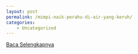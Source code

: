 ```yaml
---
layout: post
permalink: /mimpi-naik-perahu-di-air-yang-keruh/
categories:
    - Uncategorized
---
```


[Baca Selengkapnya](/10)
